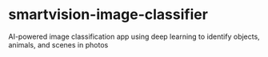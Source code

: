 # smartvision-image-classifier
AI-powered image classification app using deep learning to identify objects, animals, and scenes in photos
